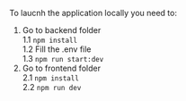 To laucnh the application locally you need to:
1. Go to backend folder\
   1.1 `npm install`\
   1.2 Fill the .env file\
   1.3 `npm run start:dev`
2. Go to frontend folder\
   2.1 `npm install`\
   2.2 `npm run dev`
